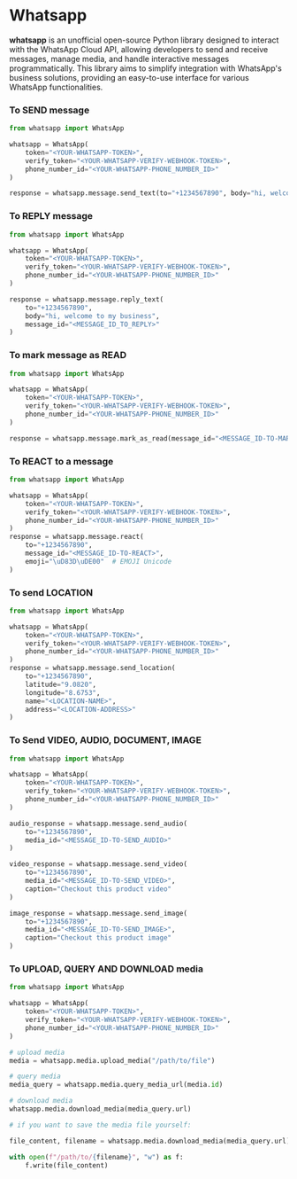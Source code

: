 # Whatsapp
**whatsapp** is an unofficial open-source Python library designed to interact with the WhatsApp Cloud API,
allowing developers to send and receive messages, manage media, and handle interactive messages programmatically.
This library aims to simplify integration with WhatsApp's business solutions, providing an easy-to-use interface for
various WhatsApp functionalities.

### To SEND message

```python
from whatsapp import WhatsApp

whatsapp = WhatsApp(
    token="<YOUR-WHATSAPP-TOKEN>",
    verify_token="<YOUR-WHATSAPP-VERIFY-WEBHOOK-TOKEN>",
    phone_number_id="<YOUR-WHATSAPP-PHONE_NUMBER_ID>"
)

response = whatsapp.message.send_text(to="+1234567890", body="hi, welcome to my business")
```

### To REPLY message

```python
from whatsapp import WhatsApp

whatsapp = WhatsApp(
    token="<YOUR-WHATSAPP-TOKEN>",
    verify_token="<YOUR-WHATSAPP-VERIFY-WEBHOOK-TOKEN>",
    phone_number_id="<YOUR-WHATSAPP-PHONE_NUMBER_ID>"
)

response = whatsapp.message.reply_text(
    to="+1234567890",
    body="hi, welcome to my business",
    message_id="<MESSAGE_ID_TO_REPLY>"
)
```

### To mark message as READ

```python
from whatsapp import WhatsApp

whatsapp = WhatsApp(
    token="<YOUR-WHATSAPP-TOKEN>",
    verify_token="<YOUR-WHATSAPP-VERIFY-WEBHOOK-TOKEN>",
    phone_number_id="<YOUR-WHATSAPP-PHONE_NUMBER_ID>"
)

response = whatsapp.message.mark_as_read(message_id="<MESSAGE_ID-TO-MARK-AS-READ>")
```

### To REACT to a message

```python
from whatsapp import WhatsApp

whatsapp = WhatsApp(
    token="<YOUR-WHATSAPP-TOKEN>",
    verify_token="<YOUR-WHATSAPP-VERIFY-WEBHOOK-TOKEN>",
    phone_number_id="<YOUR-WHATSAPP-PHONE_NUMBER_ID>"
)
response = whatsapp.message.react(
    to="+1234567890",
    message_id="<MESSAGE_ID-TO-REACT>",
    emoji="\uD83D\uDE00"  # EMOJI Unicode 
)
```

### To send LOCATION

```python
from whatsapp import WhatsApp

whatsapp = WhatsApp(
    token="<YOUR-WHATSAPP-TOKEN>",
    verify_token="<YOUR-WHATSAPP-VERIFY-WEBHOOK-TOKEN>",
    phone_number_id="<YOUR-WHATSAPP-PHONE_NUMBER_ID>"
)
response = whatsapp.message.send_location(
    to="+1234567890",
    latitude="9.0820",
    longitude="8.6753",
    name="<LOCATION-NAME>",
    address="<LOCATION-ADDRESS>"
)
```

### To Send VIDEO, AUDIO, DOCUMENT, IMAGE

```python
from whatsapp import WhatsApp

whatsapp = WhatsApp(
    token="<YOUR-WHATSAPP-TOKEN>",
    verify_token="<YOUR-WHATSAPP-VERIFY-WEBHOOK-TOKEN>",
    phone_number_id="<YOUR-WHATSAPP-PHONE_NUMBER_ID>"
)

audio_response = whatsapp.message.send_audio(
    to="+1234567890",
    media_id="<MESSAGE_ID-TO-SEND_AUDIO>"
)

video_response = whatsapp.message.send_video(
    to="+1234567890",
    media_id="<MESSAGE_ID-TO-SEND_VIDEO>",
    caption="Checkout this product video"
)

image_response = whatsapp.message.send_image(
    to="+1234567890",
    media_id="<MESSAGE_ID-TO-SEND_IMAGE>",
    caption="Checkout this product image"
)
```

### To UPLOAD, QUERY AND DOWNLOAD media

```python
from whatsapp import WhatsApp

whatsapp = WhatsApp(
    token="<YOUR-WHATSAPP-TOKEN>",
    verify_token="<YOUR-WHATSAPP-VERIFY-WEBHOOK-TOKEN>",
    phone_number_id="<YOUR-WHATSAPP-PHONE_NUMBER_ID>"
)

# upload media
media = whatsapp.media.upload_media("/path/to/file")

# query media
media_query = whatsapp.media.query_media_url(media.id)

# download media
whatsapp.media.download_media(media_query.url)

# if you want to save the media file yourself:

file_content, filename = whatsapp.media.download_media(media_query.url)

with open(f"/path/to/{filename}", "w") as f:
    f.write(file_content)
```
